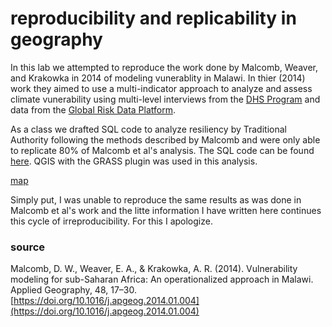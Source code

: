 # reproducibility and replicability in geography 
In this lab we attempted to reproduce the work done by Malcomb, Weaver, and Krakowka in 2014 of modeling vunerablity in Malawi. In thier (2014) work they aimed to use a multi-indicator approach to analyze and assess climate vunerability using multi-level interviews from the [DHS Program](https://dhsprogram.com/What-We-Do/Survey-Types/DHS.cfm) and data from the [Global Risk Data Platform](https://preview.grid.unep.ch/).

As a class we drafted SQL code to analyze resiliency by Traditional Authority following the methods described by Malcomb and were only able to replicate 80% of Malcomb et al's analysis. The SQL code can be found [here](code&models/vulnerability.sql). QGIS with the GRASS plugin was used in this analysis.

[map](images/malcomb.png)

Simply put, I was unable to reproduce the same results as was done in Malcomb et al's work and the litte information I have written here continues this cycle of irreproducibility. For this I apologize. 

### source
Malcomb, D. W., Weaver, E. A., & Krakowka, A. R. (2014). Vulnerability modeling for sub-Saharan Africa: An operationalized approach in Malawi. Applied Geography, 48, 17–30. [https://doi.org/10.1016/j.apgeog.2014.01.004](https://doi.org/10.1016/j.apgeog.2014.01.004)

